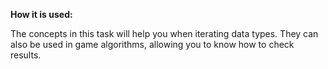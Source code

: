 **How it is used:**

The concepts in this task will help you when iterating data types.
They can  also be used in game algorithms, allowing you to know how to check results.
